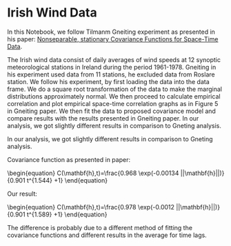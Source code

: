 # Irish Wind Data 

In this Notebook, we follow Tilmanm  Gneiting experiment as presented in his paper: [Nonseparable, stationary Covariance Functions for Space-Time Data](http://www.jstor.org/stable/3085674).

The Irish wind data consist of daily averages of wind speeds at 12 synoptic meteorological stations in Ireland during the period 1961-1978. Gneiting in his experiment used data from 11 stations, he excluded data from Roslare station. We follow his experiment, by first loading the data into the data frame. We do a square root transformation of the data to make the marginal distributions approximately normal. We then proceed to calculate empirical correlation and plot empirical space-time correlation graphs as in Figure 5 in Gneiting paper. We then fit the data to proposed covariance model and compare results with the results presented in Gneiting paper. In our analysis, we got slightly different results in comparison to Gneting analysis.

In our analysis, we got slightly different results in comparison to Gneting analysis.

Covariance function as presented in paper:

\begin{equation} C(\mathbf{h},t)=\frac{0.968 \exp(-0.00134 ||\mathbf{h}||)}{0.901 t^{1.544} +1}  \end{equation}

Our result:

\begin{equation} C(\mathbf{h},t)=\frac{0.978 \exp(-0.0012 ||\mathbf{h}||)}{0.901 t^{1.589} +1}  \end{equation}


The difference is probably due to a different method of fitting the covariance functions and different results in the average for time lags.
